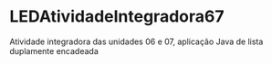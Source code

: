 # LEDAtividadeIntegradora67
 Atividade integradora das unidades 06 e 07, aplicação Java de lista duplamente encadeada
